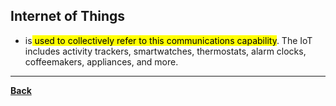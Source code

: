 ## Internet of Things
- is<mark class="hltr-blue"> used to collectively refer to this communications capability</mark>. The IoT includes activity trackers, smartwatches, thermostats, alarm clocks, coffeemakers, appliances, and more.

---
**[Back](INTCOMPrelimCh8)**
